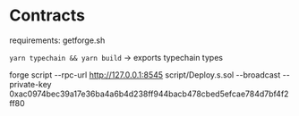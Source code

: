 # Contracts
requirements: getforge.sh

`yarn typechain && yarn build` -> exports typechain types

forge script --rpc-url http://127.0.0.1:8545 script/Deploy.s.sol --broadcast --private-key 0xac0974bec39a17e36ba4a6b4d238ff944bacb478cbed5efcae784d7bf4f2ff80